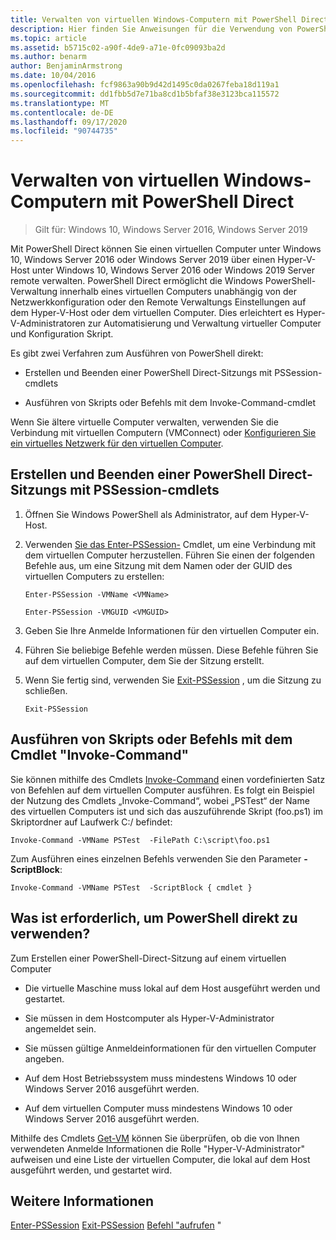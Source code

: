 ```yaml
---
title: Verwalten von virtuellen Windows-Computern mit PowerShell Direct
description: Hier finden Sie Anweisungen für die Verwendung von PowerShell Direct zum Verwalten virtueller Computer ohne Verwendung eines Netzwerks oder einer Remote Verbindung.
ms.topic: article
ms.assetid: b5715c02-a90f-4de9-a71e-0fc09093ba2d
ms.author: benarm
author: BenjaminArmstrong
ms.date: 10/04/2016
ms.openlocfilehash: fcf9863a90b9d42d1495c0da0267feba18d119a1
ms.sourcegitcommit: dd1fbb5d7e71ba8cd1b5bfaf38e3123bca115572
ms.translationtype: MT
ms.contentlocale: de-DE
ms.lasthandoff: 09/17/2020
ms.locfileid: "90744735"
---
```

# <a name="manage-windows-virtual-machines-with-powershell-direct"></a>Verwalten von virtuellen Windows-Computern mit PowerShell Direct

>Gilt für: Windows 10, Windows Server 2016, Windows Server 2019

Mit PowerShell Direct können Sie einen virtuellen Computer unter Windows 10, Windows Server 2016 oder Windows Server 2019 über einen Hyper-V-Host unter Windows 10, Windows Server 2016 oder Windows 2019 Server remote verwalten. PowerShell Direct ermöglicht die Windows PowerShell-Verwaltung innerhalb eines virtuellen Computers unabhängig von der Netzwerkkonfiguration oder den Remote Verwaltungs Einstellungen auf dem Hyper-V-Host oder dem virtuellen Computer. Dies erleichtert es Hyper-V-Administratoren zur Automatisierung und Verwaltung virtueller Computer und Konfiguration Skript.

Es gibt zwei Verfahren zum Ausführen von PowerShell direkt:

- Erstellen und Beenden einer PowerShell Direct-Sitzungs mit PSSession-cmdlets

- Ausführen von Skripts oder Befehls mit dem Invoke-Command-cmdlet

Wenn Sie ältere virtuelle Computer verwalten, verwenden Sie die Verbindung mit virtuellen Computern (VMConnect) oder [Konfigurieren Sie ein virtuelles Netzwerk für den virtuellen Computer](/previous-versions/windows/it-pro/windows-server-2008-R2-and-2008/cc816585(v=ws.10)).

## <a name="create-and-exit-a-powershell-direct-session-using-pssession-cmdlets"></a>Erstellen und Beenden einer PowerShell Direct-Sitzungs mit PSSession-cmdlets

1. Öffnen Sie Windows PowerShell als Administrator, auf dem Hyper-V-Host.

2. Verwenden [Sie das Enter-PSSession-](/powershell/module/microsoft.powershell.core/enter-pssession?view=powershell-7) Cmdlet, um eine Verbindung mit dem virtuellen Computer herzustellen. Führen Sie einen der folgenden Befehle aus, um eine Sitzung mit dem Namen oder der GUID des virtuellen Computers zu erstellen:

    ```
    Enter-PSSession -VMName <VMName>
    ```

    ```
    Enter-PSSession -VMGUID <VMGUID>
    ```

3. Geben Sie Ihre Anmelde Informationen für den virtuellen Computer ein.
4. Führen Sie beliebige Befehle werden müssen. Diese Befehle führen Sie auf dem virtuellen Computer, dem Sie der Sitzung erstellt.

5.  Wenn Sie fertig sind, verwenden Sie [Exit-PSSession](/powershell/module/microsoft.powershell.core/exit-pssession?view=powershell-7) , um die Sitzung zu schließen.

    ```
    Exit-PSSession
    ```

## <a name="run-script-or-command-with-invoke-command-cmdlet"></a>Ausführen von Skripts oder Befehls mit dem Cmdlet "Invoke-Command"
Sie können mithilfe des Cmdlets [Invoke-Command](/powershell/module/Microsoft.PowerShell.Core/Invoke-Command) einen vordefinierten Satz von Befehlen auf dem virtuellen Computer ausführen. Es folgt ein Beispiel der Nutzung des Cmdlets „Invoke-Command“, wobei „PSTest“ der Name des virtuellen Computers ist und sich das auszuführende Skript (foo.ps1) im Skriptordner auf Laufwerk C:/ befindet:

```
Invoke-Command -VMName PSTest  -FilePath C:\script\foo.ps1
```

Zum Ausführen eines einzelnen Befehls verwenden Sie den Parameter **-ScriptBlock**:

```
Invoke-Command -VMName PSTest  -ScriptBlock { cmdlet }
```

## <a name="whats-required-to-use-powershell-direct"></a>Was ist erforderlich, um PowerShell direkt zu verwenden?
Zum Erstellen einer PowerShell-Direct-Sitzung auf einem virtuellen Computer

-   Die virtuelle Maschine muss lokal auf dem Host ausgeführt werden und gestartet.

-   Sie müssen in dem Hostcomputer als Hyper-V-Administrator angemeldet sein.

-   Sie müssen gültige Anmeldeinformationen für den virtuellen Computer angeben.

-   Auf dem Host Betriebssystem muss mindestens Windows 10 oder Windows Server 2016 ausgeführt werden.

-   Auf dem virtuellen Computer muss mindestens Windows 10 oder Windows Server 2016 ausgeführt werden.

Mithilfe des Cmdlets [Get-VM](/powershell/module/hyper-v/get-vm) können Sie überprüfen, ob die von Ihnen verwendeten Anmelde Informationen die Rolle "Hyper-V-Administrator" aufweisen und eine Liste der virtuellen Computer, die lokal auf dem Host ausgeführt werden, und gestartet wird.

## <a name="see-also"></a>Weitere Informationen
[Enter-PSSession](/powershell/module/Microsoft.PowerShell.Core/Enter-PSSession) 
 [Exit-PSSession](/powershell/module/Microsoft.PowerShell.Core/Exit-PSSession) 
 [Befehl "aufrufen](/powershell/module/Microsoft.PowerShell.Core/Invoke-Command) "